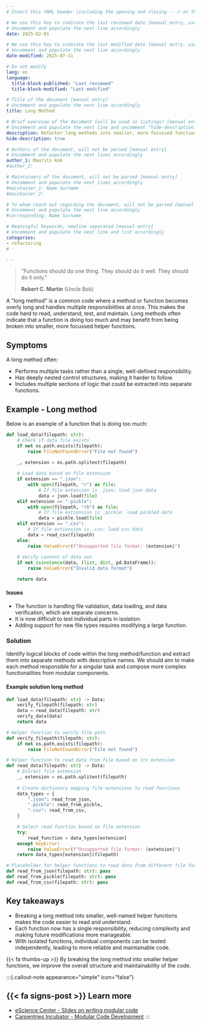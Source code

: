 ```yaml
---
# Insert this YAML header (including the opening and closing ---) at the beginning of the document and fill it out accordingly

# We use this key to indicate the last reviewed date [manual entry, use YYYY-MM-DD]
# Uncomment and populate the next line accordingly
date: 2025-02-01

# We use this key to indicate the last modified date [manual entry, use YYYY-MM-DD]
# Uncomment and populate the next line accordingly
date-modified: 2025-07-11

# Do not modify
lang: en
language: 
  title-block-published: "Last reviewed"
  title-block-modified: "Last modified"

# Title of the document [manual entry]
# Uncomment and populate the next line accordingly
title: Long Method

# Brief overview of the document (will be used in listings) [manual entry]
# Uncomment and populate the next line and uncomment "hide-description: true".
description: Refactor long methods into smaller, more focussed functions
hide-description: true

# Authors of the document, will not be parsed [manual entry]
# Uncomment and populate the next lines accordingly
author_1: Maurits Kok
#author_2:

# Maintainers of the document, will not be parsed [manual entry]
# Uncomment and populate the next lines accordingly
#maintainer_1: Name Surname
#maintainer_2:

# To whom reach out regarding the document, will not be parsed [manual entry]
# Uncomment and populate the next line accordingly
#corresponding: Name Surname

# Meaningful keywords, newline separated [manual entry]
# Uncomment and populate the next line and list accordingly
categories: 
- refactoring 
# - 

---
```


> "Functions should do one thing. They should do it well. They should do it only."
> 
> **Robert C. Martin** (Uncle Bob)

A "long method" is a common code where a method or function becomes overly long and handles multiple responsibilities at once. This makes the code hard to read, understand, test, and maintain. Long methods often indicate that a function is doing too much and may benefit from being broken into smaller, more focussed helper functions.

## Symptoms
A long method often:

- Performs multiple tasks rather than a single, well-defined responsibility.
- Has deeply nested control structures, making it harder to follow.
- Includes multiple sections of logic that could be extracted into separate functions.

## Example - Long method
Below is an example of a function that is doing too much:

```python
def load_data(filepath: str):
    # Check if data file exists
    if not os.path.exists(filepath):
        raise FileNotFoundError("File not found")
    
    _, extension = os.path.splitext(filepath)

    # Load data based on file extension    
    if extension == ".json":
        with open(filepath, "r") as file:
            # If file extension is .json: load json data
            data = json.load(file)
    elif extension == ".pickle":
        with open(filepath, "rb") as file:
            # If file extionsion is .pickle: load pickled data
            data = pickle.load(file)
    elif extension == ".csv":
        # If file extionsion is .csv: load cvs data
        data = read_csv(filepath)
    else:
        raise ValueError(f"Unsupported file format: {extension}")
    
    # Verify content of data set
    if not isinstance(data, (list, dict, pd.DataFrame)):
        raise ValueError("Invalid data format")

    return data
```


#### Issues
- The function is handling file validation, data loading, and data verification, which are separate concerns.
- It is now difficult to test individual parts in isolation.
- Adding support for new file types requires modifying a large function.


### Solution
Identify logical blocks of code within the long method/function and extract them into separate methods with descriptive names. We should aim to make each method responsible for a singular task and compose more complex functionalities from modular components.

#### Example solution long method


```python
def load_data(filepath: str) -> Data:
    verify_filepath(filepath: str)  
    data = read_data(filepath: str)
    verify_data(data)
    return data

# Helper function to verify file path
def verify_filepath(filepath: str):
    if not os.path.exists(filepath):
        raise FileNotFoundError("File not found")

# Helper function to read data from file based on its extension
def read_data(filepath: str) -> Data:
    # Extract file extension
    _, extension = os.path.splitext(filepath)
    
    # Create dictionary mapping file extensions to read functions
    data_types = {
        ".json": read_from_json,
        ".pickle": read_from_pickle,
        ".csv": read_from_csv,
    }

    # Select read function based on file extension
    try:
        read_function = data_types[extension]
    except KeyError:
        raise ValueError(f"Unsupported file format: {extension}")
    return data_types[extension](filepath)

# Placeholder for helper functions to read data from different file formats
def read_from_json(filepath: str): pass
def read_from_pickle(filepath: str): pass
def read_from_csv(filepath: str): pass
```

## Key takeaways

- Breaking a long method into smaller, well-named helper functions makes the code easier to read and understand.
- Each function now has a single responsibility, reducing complexity and making future modifications more manageable.
- With isolated functions, individual components can be tested independently, leading to more reliable and maintainable code.

{{< fa thumbs-up >}} By breaking the long method into smaller helper functions, we improve the overall structure and maintainability of the code.

:::{.callout-note appearance="simple" icon="false"}
## {{< fa signs-post >}} Learn more
- [eScience Center - Slides on writing modular code](https://esciencecenter-digital-skills.github.io/digital-skills-slides/modules/good-practices-lesson/modular-code-slides)
- [Carpentries Incubator - Modular Code Development](https://carpentries-incubator.github.io/good-practices-lesson/2-modular-code.html)
:::